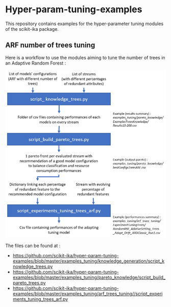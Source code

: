 # Hyper-param-tuning-examples
This repository contains examples for the hyper-parameter tuning modules of the scikit-ika package. 

## ARF number of trees tuning
Here is a workflow to use the modules aiming to tune the number of trees in an Adaptive Random Forest :

![treesWorkflow](https://github.com/scikit-ika/hyper-param-tuning-examples/blob/master/images/workflow_ARF_ntrees_tuning.png?&raw=true)

The files can be found at : 
* https://github.com/scikit-ika/hyper-param-tuning-examples/blob/master/examples_tuning/knowledge_generation/script_knowledge_trees.py
* https://github.com/scikit-ika/hyper-param-tuning-examples/blob/master/examples_tuning/pareto_knowledge/script_build_pareto_trees.py
* https://github.com/scikit-ika/hyper-param-tuning-examples/blob/master/examples_tuning/arf_trees_tuning//script_experiments_tuning_trees_arf.py
